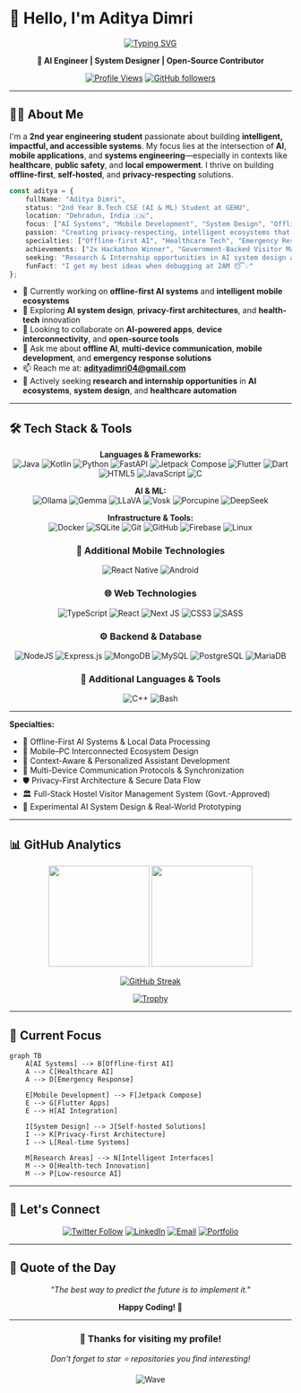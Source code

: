 # 👋 Hello, I'm Aditya Dimri

<div align="center">
  
[![Typing SVG](https://readme-typing-svg.herokuapp.com?font=Fira+Code&pause=1000&color=36BCF7&center=true&vCenter=true&width=600&lines=Offline-first+AI+Engineer;Healthcare+Tech+Innovator;System+Designer;Open-Source+Contributor;Building+Multi-device+Ecosystems)](https://git.io/typing-svg)

**🚀  AI Engineer | System Designer | Open-Source Contributor**

[![Profile Views](https://komarev.com/ghpvc/?username=Aadity31&label=Profile%20views&color=0e75b6&style=for-the-badge)](https://github.com/Aadity31)
[![GitHub followers](https://img.shields.io/github/followers/Aadity31?logo=github&style=for-the-badge&color=0e75b6&labelColor=1a1a1a)](https://github.com/Aadity31)

</div>

---

## 🧑‍💻 About Me

I'm a **2nd year engineering student** passionate about building **intelligent, impactful, and accessible systems**. My focus lies at the intersection of **AI**, **mobile applications**, and **systems engineering**—especially in contexts like **healthcare**, **public safety**, and **local empowerment**. I thrive on building **offline-first**, **self-hosted**, and **privacy-respecting** solutions.

```typescript
const aditya = {
    fullName: "Aditya Dimri",
    status: "2nd Year B.Tech CSE (AI & ML) Student at GEHU",
    location: "Dehradun, India 🇮🇳",
    focus: ["AI Systems", "Mobile Development", "System Design", "Offline Connectivity"],
    passion: "Creating privacy-respecting, intelligent ecosystems that assist in real-life use cases",
    specialties: ["Offline-first AI", "Healthcare Tech", "Emergency Response", "Multi-device Ecosystems"],
    achievements: ["2x Hackathon Winner", "Government-Backed Visitor Management System Developer"],
    seeking: "Research & Internship opportunities in AI system design and health-tech",
    funFact: "I get my best ideas when debugging at 2AM 😴💡"
};

```

- 🔭 Currently working on **offline-first AI systems** and **intelligent mobile ecosystems**
- 🌱 Exploring **AI system design**, **privacy-first architectures**, and **health-tech** innovation
- 👯 Looking to collaborate on **AI-powered apps**, **device interconnectivity**, and **open-source tools**
- 💬 Ask me about **offline AI**, **multi-device communication**, **mobile development**, and **emergency response solutions**
- 📫 Reach me at: **adityadimri04@gmail.com**
- 🎯 Actively seeking **research and internship opportunities** in **AI ecosystems**, **system design**, and **healthcare automation**

---

## 🛠️ Tech Stack & Tools
<div align="center">

**Languages & Frameworks:**  
![Java](https://img.shields.io/badge/java-%23ED8B00.svg?style=for-the-badge&logo=openjdk&logoColor=white)
![Kotlin](https://img.shields.io/badge/kotlin-%237F52FF.svg?style=for-the-badge&logo=kotlin&logoColor=white)
![Python](https://img.shields.io/badge/python-3670A0?style=for-the-badge&logo=python&logoColor=ffdd54)
![FastAPI](https://img.shields.io/badge/FastAPI-005571?style=for-the-badge&logo=fastapi)
![Jetpack Compose](https://img.shields.io/badge/Jetpack%20Compose-4285F4?style=for-the-badge&logo=jetpackcompose&logoColor=white)
![Flutter](https://img.shields.io/badge/Flutter-%2302569B.svg?style=for-the-badge&logo=Flutter&logoColor=white)
![Dart](https://img.shields.io/badge/dart-%230175C2.svg?style=for-the-badge&logo=dart&logoColor=white)
![HTML5](https://img.shields.io/badge/html5-%23E34F26.svg?style=for-the-badge&logo=html5&logoColor=white)
![JavaScript](https://img.shields.io/badge/javascript-%23323330.svg?style=for-the-badge&logo=javascript&logoColor=%23F7DF1E)
![C](https://img.shields.io/badge/c-%2300599C.svg?style=for-the-badge&logo=c&logoColor=white)

**AI & ML:**  
![Ollama](https://img.shields.io/badge/Ollama-000000?style=for-the-badge&logo=ollama&logoColor=white)
![Gemma](https://img.shields.io/badge/Gemma-4285F4?style=for-the-badge&logo=google&logoColor=white)
![LLaVA](https://img.shields.io/badge/LLaVA-FF6B35?style=for-the-badge)
![Vosk](https://img.shields.io/badge/Vosk-2E8B57?style=for-the-badge)
![Porcupine](https://img.shields.io/badge/Porcupine-00A86B?style=for-the-badge)
![DeepSeek](https://img.shields.io/badge/DeepSeek-1E3A8A?style=for-the-badge)

**Infrastructure & Tools:**  
![Docker](https://img.shields.io/badge/docker-%230db7ed.svg?style=for-the-badge&logo=docker&logoColor=white)
![SQLite](https://img.shields.io/badge/sqlite-%2307405e.svg?style=for-the-badge&logo=sqlite&logoColor=white)
![Git](https://img.shields.io/badge/git-%23F05033.svg?style=for-the-badge&logo=git&logoColor=white)
![GitHub](https://img.shields.io/badge/github-%23121011.svg?style=for-the-badge&logo=github&logoColor=white)
![Firebase](https://img.shields.io/badge/firebase-%23039BE5.svg?style=for-the-badge&logo=firebase)
![Linux](https://img.shields.io/badge/Linux-FCC624?style=for-the-badge&logo=linux&logoColor=black)


### 📱 Additional Mobile Technologies
![React Native](https://img.shields.io/badge/react_native-%2320232a.svg?style=for-the-badge&logo=react&logoColor=%2361DAFB)
![Android](https://img.shields.io/badge/Android-3DDC84?style=for-the-badge&logo=android&logoColor=white)

### 🌐 Web Technologies
![TypeScript](https://img.shields.io/badge/typescript-%23007ACC.svg?style=for-the-badge&logo=typescript&logoColor=white)
![React](https://img.shields.io/badge/react-%2320232a.svg?style=for-the-badge&logo=react&logoColor=%2361DAFB)
![Next JS](https://img.shields.io/badge/Next-black?style=for-the-badge&logo=next.js&logoColor=white)
![CSS3](https://img.shields.io/badge/css3-%231572B6.svg?style=for-the-badge&logo=css3&logoColor=white)
![SASS](https://img.shields.io/badge/SASS-hotpink.svg?style=for-the-badge&logo=SASS&logoColor=white)

### ⚙️ Backend & Database
![NodeJS](https://img.shields.io/badge/node.js-6DA55F?style=for-the-badge&logo=node.js&logoColor=white)
![Express.js](https://img.shields.io/badge/express.js-%23404d59.svg?style=for-the-badge&logo=express&logoColor=%2361DAFB)
![MongoDB](https://img.shields.io/badge/MongoDB-%234ea94b.svg?style=for-the-badge&logo=mongodb&logoColor=white)
![MySQL](https://img.shields.io/badge/mysql-%2300f.svg?style=for-the-badge&logo=mysql&logoColor=white)
![PostgreSQL](https://img.shields.io/badge/postgresql-%23316192.svg?style=for-the-badge&logo=postgresql&logoColor=white)
![MariaDB](https://img.shields.io/badge/MariaDB-003545?style=for-the-badge&logo=mariadb&logoColor=white)

### 🔧 Additional Languages & Tools
![C++](https://img.shields.io/badge/c++-%2300599C.svg?style=for-the-badge&logo=c%2B%2B&logoColor=white)
![Bash](https://img.shields.io/badge/bash-%23314152.svg?style=for-the-badge&logo=gnu-bash&logoColor=white)

</div>

---

**Specialties:**
- 🔋 Offline-First AI Systems & Local Data Processing  
- 📱 Mobile–PC Interconnected Ecosystem Design  
- 🧠 Context-Aware & Personalized Assistant Development  
- 🧩 Multi-Device Communication Protocols & Synchronization  
- 🛡️ Privacy-First Architecture & Secure Data Flow  
- 🏛️ Full-Stack Hostel Visitor Management System (Govt.-Approved)  
- 🧪 Experimental AI System Design & Real-World Prototyping  


---

## 📊 GitHub Analytics

<div align="center">
  
<img height="180em" src="https://github-readme-stats.vercel.app/api?username=Aadity31&show_icons=true&theme=tokyonight&include_all_commits=true&count_private=true"/>
<img height="180em" src="https://github-readme-stats.vercel.app/api/top-langs/?username=Aadity31&layout=compact&theme=tokyonight"/>

</div>

<div align="center">
  
[![GitHub Streak](https://github-readme-streak-stats-eight.vercel.app/?user=Aadity31&theme=tokyonight)](https://git.io/streak-stats)

</div>

<div align="center">
  
[![Trophy](https://github-profile-trophy.vercel.app/?username=Aadity31&theme=tokyonight&no-frame=false&no-bg=false&margin-w=4)](https://github.com/ryo-ma/github-profile-trophy)

</div>


---

## 🎯 Current Focus

```mermaid
graph TB
    A[AI Systems] --> B[Offline-first AI]
    A --> C[Healthcare AI]
    A --> D[Emergency Response]
    
    E[Mobile Development] --> F[Jetpack Compose]
    E --> G[Flutter Apps]
    E --> H[AI Integration]
    
    I[System Design] --> J[Self-hosted Solutions]
    I --> K[Privacy-first Architecture]
    I --> L[Real-time Systems]
    
    M[Research Areas] --> N[Intelligent Interfaces]
    M --> O[Health-tech Innovation]
    M --> P[Low-resource AI]
```

---

## 🤝 Let's Connect

<div align="center">

[![Twitter Follow](https://img.shields.io/twitter/follow/AadiDimri?logo=twitter&style=for-the-badge&color=1DA1F2&labelColor=1a1a1a)](https://x.com/AadiDimri)
[![LinkedIn](https://img.shields.io/badge/LinkedIn-0077B5?style=for-the-badge&logo=linkedin&logoColor=white)](https://www.linkedin.com/in/aditya-dimri-6553b6253/)
[![Email](https://img.shields.io/badge/Email-D14836?style=for-the-badge&logo=gmail&logoColor=white)](mailto:adityadimri04@gmail.com)
[![Portfolio](https://img.shields.io/badge/Portfolio-121212?style=for-the-badge&logo=vercel&logoColor=white)](https://portfolio-aditya1-eta.vercel.app/)

</div>


---

## 💭 Quote of the Day

<div align="center">
  
*"The best way to predict the future is to implement it."* 

**Happy Coding! 🚀**

</div>

---

<div align="center">
  
### 🌟 Thanks for visiting my profile! 
*Don't forget to star ⭐ repositories you find interesting!*

![Wave](https://raw.githubusercontent.com/mayhemantt/mayhemantt/Update/svg/Bottom.svg)

</div>
